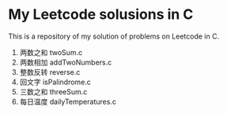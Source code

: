# My Leetcode solusions in C

This is a repository of my solution of problems on Leetcode in C.

1. 两数之和 twoSum.c
2. 两数相加 addTwoNumbers.c
7. 整数反转 reverse.c
9. 回文字 isPalindrome.c
15. 三数之和 threeSum.c
793. 每日温度 dailyTemperatures.c